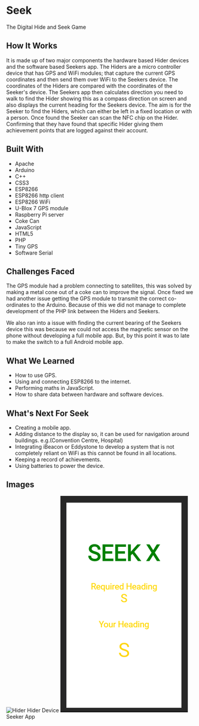 # Seek
The Digital Hide and Seek Game

## How It Works
It is made up of two major components the hardware based Hider devices and the software based Seekers app. The Hiders are a micro controller device that has GPS and WiFi modules; that capture the current GPS coordinates and then send them over WiFi to the Seekers device. The coordinates of the Hiders are compared with the coordinates of the Seeker's device. The Seekers app then calculates direction you need to walk to find the Hider showing this as a compass direction on screen and also displays the current heading for the Seekers device. The aim is for the Seeker to find the Hiders, which can either be left in a fixed location or with a person. Once found the Seeker can scan the NFC chip on the Hider. Confirming that they have found that specific Hider giving them achievement points that are logged against their account.

## Built With
* Apache
* Arduino
* C++
* CSS3
* ESP8266
* ESP8266 http client
* ESP8266 WiFi
* U-Blox 7 GPS module
* Raspberry Pi server
* Coke Can
* JavaScript
* HTML5
* PHP
* Tiny GPS
* Software Serial

## Challenges Faced
The GPS module had a problem connecting to satellites, this was solved by making a metal cone out of a coke can to improve the signal. Once fixed we had another issue getting the GPS module to transmit the correct co-ordinates to the Arduino. Because of this we did not manage to complete development of the PHP link between the Hiders and Seekers.

We also ran into a issue with finding the current bearing of the Seekers device this was because we could not access the magnetic sensor on the phone without developing a full mobile app. But, by this point it was to late to make the switch to a full Android mobile app.

## What We Learned
* How to use GPS.
* Using and connecting ESP8266 to the internet.
* Performing maths in JavaScript.
* How to share data between hardware and software devices.

## What's Next For Seek
* Creating a mobile app.
* Adding distance to the display so, it can be used for navigation around       buildings. e.g.(Convention Centre, Hospital)
* Integrating iBeacon or Eddystone to develop a system that is not completely reliant on WiFi as this cannot be found in all locations.
* Keeping a record of achievements.
* Using batteries to power the device.

## Images
![Hider](screenshots/hider.jpg)
Hider Device
![Seeker](screenshots/seeker.PNG)
Seeker App
